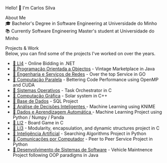 Hello! 👋 I'm Carlos Silva

About Me  
🎓 Bachelor's Degree in Software Engineering at Universidade do Minho  
📚 Currently Software Engineering Master's student at Universidade do Minho  

Projects & Work  
Below, you can find some of the projects I've worked on over the years.


- [📂 LI4](https://github.com/bekogod/LI4-code) - Online Bidding in .NET  
- [📂 Programação Orientada a Objectos](https://github.com/bekogod/POO) - Vintage Marketplace in Java
- [📂 Engenharia e Serviços de Redes](https://github.com/bekogod/ESR) - Over the top Service in GO 
- [📂 Computação Paralela](https://github.com/bekogod/cpar) - Bettering Code Performance using OpenMP and CUDA 
- [📂 Sistemas Operativos](https://github.com/bekogod/SO24) - Task Orchestrator in C
- [📂 Computação Gráfica](https://github.com/bekogod/CG) - Solar system in C++
- [📂 Base de Dados](https://github.com/bekogod/BD) - SQL Project
- [📂 Análise de Decisões Inteligentes ](https://github.com/bekogod/ADI) - Machine Learning using KNIME
- [📂 Dados e Aprendizagem Automática ](https://github.com/bekogod/DAA) - Machine Learning Project using Python / Numpy / Panda
- [📂 LI2](https://github.com/bekogod/LI2) - Board Game in C
- [📂 LI3](https://github.com/bekogod/LI3) - Modularity, encapsulation, and dynamic structures project in C
- [📂 Inteligência Artificial](https://github.com/bekogod/IntelArtific) - Searching Algorithms Project in Python
- [📂 Comunicações por Computador](https://github.com/bekogod/CC) - Peer to Peer Service Project in Python
- [📂 Desenvolvimento de Sistemas de Software](https://github.com/bekogod/DSS) - Vehicle Maintnence Project following OOP paradigms in Java

